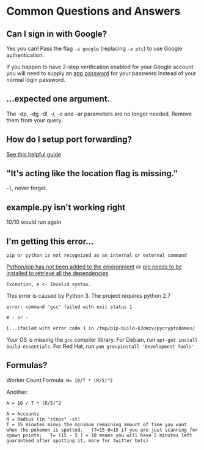 # Common Questions and Answers

## Can I sign in with Google?

Yes you can! Pass the flag `-a google` (replacing `-a ptc`) to use Google authentication.

If you happen to have 2-step verification enabled for your Google account you will need to supply an [app password](https://support.google.com/accounts/answer/185833?hl=en) for your password instead of your normal login password.


## ...expected one argument.

The -dp, -dg -dl, -i, -o and -ar parameters are no longer needed. Remove them from your query.

## How do I setup port forwarding?

[See this helpful guide](external.md)

## "It's acting like the location flag is missing."

`-l`, never forget.

## example.py isn't working right

10/10 would run again

## I'm getting this error...

```
pip or python is not recognized as an internal or external command
```

[Python/pip has not been added to the environment](https://github.com/Langoor2/PokemonGo-Map-FAQ/blob/master/FAQ/Enviroment_Variables_not_correct.md) or [pip needs to be installed to retrieve all the dependencies](https://github.com/AHAAAAAAA/PokemonGo-Map/wiki/Installation-and-requirements)

```
Exception, e <- Invalid syntax.
```

This error is caused by Python 3. The project requires python 2.7

```
error: command 'gcc' failed with exit status 1

# - or -

[...]failed with error code 1 in /tmp/pip-build-k3oWzv/pycryptodomex/
```

Your OS is missing the `gcc` compiler library. For Debian, run `apt-get install build-essentials`. For Red Hat, run `yum groupinstall 'Development Tools'`

## Formulas?
Worker Count Formula: `W= 10/T * (R/5)^2`

Another:
```
A = 10 / T * (R/5)^2

A = Accounts
R = Radius (in "steps" -st)
T = 15 minutes minus the minimum remaining amount of time you want when the pokemon is spotted.   (T=15-0=15 if you are just scanning for spawn points;   T= (15 - 5 ) = 10 means you will have 5 minutes left guaranteed after spotting it, more for twitter bots)
```

